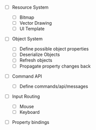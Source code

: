 - [ ] Resource System
	- [ ] Bitmap
	- [ ] Vector Drawing
	- [ ] UI Template
- [ ] Object System
	- [ ] Define possible object properties
	- [ ] Deserialize Objects
	- [ ] Refresh objects
	- [ ] Propagate property changes back
- [ ] Command API
	- [ ] Define commands/api/messages
- [ ] Input Routing
	- [ ] Mouse
	- [ ] Keyboard
- [ ] Property bindings

